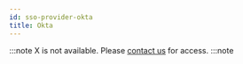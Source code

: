 ```yaml
---
id: sso-provider-okta
title: Okta
---
```


:::note
X is not available. Please [contact us](mailto:support@phasetwo.io) for access.
:::note
